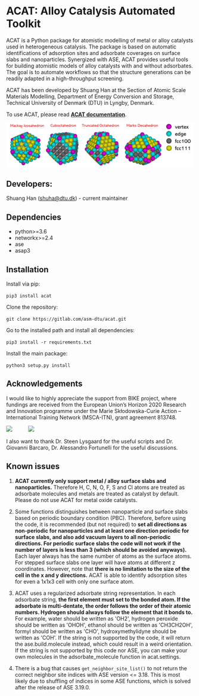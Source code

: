 # ACAT: **A**lloy **C**atalysis **A**utomated **T**oolkit
ACAT is a Python package for atomistic modelling of metal or alloy catalysts used in heterogeneous catalysis. The package is based on automatic identifications of adsorption sites and adsorbate coverages on surface slabs and nanoparticles. Synergized with ASE, ACAT provides useful tools for building atomistic models of alloy catalysts with and without adsorbates. The goal is to automate workflows so that the structure generations can be readily adapted in a high-throughput screening.

ACAT has been developed by Shuang Han at the Section of Atomic Scale Materials Modelling, Department of Energy Conversion and Storage, Technical University of Denmark (DTU) in Lyngby, Denmark.

To use ACAT, please read **[ACAT documentation](https://asm-dtu.gitlab.io/acat)**.

![](images/color_facets.png)

## Developers: 
Shuang Han (shuha@dtu.dk) - current maintainer

## Dependencies
* python>=3.6
* networkx>=2.4
* ase
* asap3

## Installation
Install via pip:

```pip3 install acat```

Clone the repository:

```git clone https://gitlab.com/asm-dtu/acat.git```

Go to the installed path and install all dependencies:

```pip3 install -r requirements.txt```

Install the main package:

```python3 setup.py install```
 
## Acknowledgements

I would like to highly appreciate the support from BIKE project, where fundings are received from the European Union’s Horizon 2020 Research and Innovation programme under the Marie Skłodowska-Curie Action – International Training Network (MSCA-ITN), grant agreement 813748.

<img src="images/eu_logo.png" width="250"> &nbsp; &nbsp; &nbsp; &nbsp; &nbsp; 
<img src="images/bike_logo.png" width="250">

I also want to thank Dr. Steen Lysgaard for the useful scripts and Dr. Giovanni Barcaro, Dr. Alessandro Fortunelli for the useful discussions.

## Known issues

1. **ACAT currently only support metal / alloy surface slabs and nanoparticles.** Therefore H, C, N, O, F, S and Cl atoms are treated as adsorbate molecules and metals are treated as catalyst by default. Please do not use ACAT for metal oxide catalysts.

2. Some functions distinguishes between nanoparticle and surface slabs based on periodic boundary condition (PBC). Therefore, before using the code, it is recommended (but not required) to **set all directions as non-periodic for nanoparticles and at least one direction periodic for surface slabs, and also add vacuum layers to all non-periodic directions. For periodic surface slabs the code will not work if the number of layers is less than 3 (which should be avoided anyways).** Each layer always has the same number of atoms as the surface atoms. For stepped surface slabs one layer will have atoms at different z coordinates. However, note that **there is no limitation to the size of the cell in the x and y directions.** ACAT is able to identify adsorption sites for even a 1x1x3 cell with only one surface atom.

3. ACAT uses a regularized adsorbate string representation. In each adsorbate string, **the first element must set to the bonded atom. If the adsorbate is multi-dentate, the order follows the order of their atomic numbers. Hydrogen should always follow the element that it bonds to.** For example, water should be written as 'OH2', hydrogen peroxide should be written as 'OHOH', ethanol should be written as 'CH3CH2OH', formyl should be written as 'CHO', hydroxymethylidyne should be written as 'COH'. If the string is not supported by the code, it will return the ase.build.molecule instead, which could result in a weird orientation. If the string is not supported by this code nor ASE, you can make your own molecules in the adsorbate_molecule function in acat.settings.

4. There is a bug that causes ``get_neighbor_site_list()`` to not return the correct neighbor site indices with ASE version <= 3.18. This is most likely due to shuffling of indices in some ASE functions, which is solved after the release of ASE 3.19.0. 

